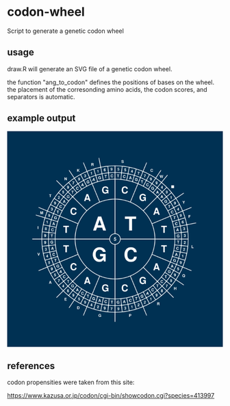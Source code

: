 # codon-wheel
Script to generate a genetic codon wheel

## usage
draw.R will generate an SVG file of a genetic codon wheel.

the function "ang_to_codon" defines the positions of bases on the wheel. the placement of the corresonding amino acids, the codon scores, and separators is automatic.

## example output

![generated codon wheel](https://github.com/mrothfuss/codon-wheel/blob/main/example.png?raw=true)

## references

codon propensities were taken from this site:

https://www.kazusa.or.jp/codon/cgi-bin/showcodon.cgi?species=413997
